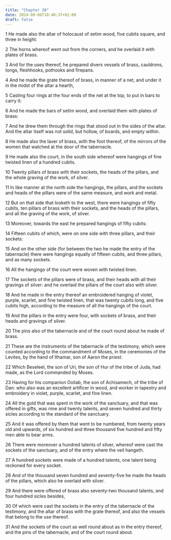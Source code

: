 ```yaml
---
title: "Chapter 38"
date: 2024-09-06T18:40:37+02:00
draft: false
---
```




1 He made also the altar of holocaust of setim wood, five cubits square, and three in height:

2 The horns whereof went out from the corners, and he overlaid it with plates of brass.

3 And for the uses thereof, he prepared divers vessels of brass, cauldrons, tongs, fleshhooks, pothooks and firepans.

4 And he made the grate thereof of brass, in manner of a net, and under it in the midst of the altar a hearth,

5 Casting four rings at the four ends of the net at the top, to put in bars to carry it:

6 And he made the bars of setim wood, and overlaid them with plates of brass:

7 And he drew them through the rings that stood out in the sides of the altar. And the altar itself was not solid, but hollow, of boards, and empty within.

8 He made also the laver of brass, with the foot thereof, of the mirrors of the women that watched at the door of the tabernacle.

9 He made also the court, in the south side whereof were hangings of fine twisted linen of a hundred cubits.

10 Twenty pillars of brass with their sockets, the heads of the pillars, and the whole graving of the work, of silver.

11 In like manner at the north side the hangings, the pillars, and the sockets and heads of the pillars were of the same measure, and work and metal.

12 But on that side that looketh to the west, there were hangings of fifty cubits, ten pillars of brass with their sockets, and the heads of the pillars, and all the graving of the work, of silver.

13 Moreover, towards the east he prepared hangings of fifty cubits:

14 Fifteen cubits of which, were on one side with three pillars, and their sockets:

15 And on the other side (for between the two he made the entry of the tabernacle) there were hangings equally of fifteen cubits, and three pillars, and as many sockets.

16 All the hangings of the court were woven with twisted linen.

17 The sockets of the pillars were of brass, and their heads with all their gravings of silver: and he overlaid the pillars of the court also with silver.

18 And he made in the entry thereof an embroidered hanging of violet, purple, scarlet, and fine twisted linen, that was twenty cubits long, and five cubits high, according to the measure of all the hangings of the court.

19 And the pillars in the entry were four, with sockets of brass, and their heads and gravings of silver.

20 The pins also of the tabernacle and of the court round about he made of brass.

21 These are the instruments of the tabernacle of the testimony, which were counted according to the commandment of Moses, in the ceremonies of the Levites, by the hand of Ithamar, son of Aaron the priest:

22 Which Beseleel, the son of Uri, the son of Hur of the tribe of Juda, had made, as the Lord commanded by Moses.

23 Having for his companion Ooliab, the son of Achisamech, of the tribe of Dan: who also was an excellent artificer in wood, and worker in tapestry and embroidery in violet, purple, scarlet, and fine linen.

24 All the gold that was spent in the work of the sanctuary, and that was offered in gifts, was nine and twenty talents, and seven hundred and thirty sicles according to the standard of the sanctuary.

25 And it was offered by them that went to be numbered, from twenty years old and upwards, of six hundred and three thousand five hundred and fifty men able to bear arms.

26 There were moreover a hundred talents of silver, whereof were cast the sockets of the sanctuary, and of the entry where the veil hangeth.

27 A hundred sockets were made of a hundred talents, one talent being reckoned for every socket.

28 And of the thousand seven hundred and seventy-five he made the heads of the pillars, which also he overlaid with silver.

29 And there were offered of brass also seventy-two thousand talents, and four hundred sicles besides,

30 Of which were cast the sockets in the entry of the tabernacle of the testimony, and the altar of brass with the grate thereof, and also the vessels that belong to the use thereof.

31 And the sockets of the court as well round about as in the entry thereof, and the pins of the tabernacle, and of the court round about.

